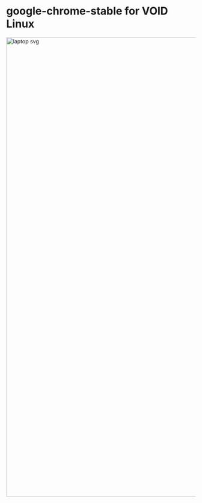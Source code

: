 # google-chrome-stable for VOID Linux


<img width="2000" height="1220" alt="laptop svg" src="https://github.com/user-attachments/assets/f60b5725-90af-4dc4-936c-35e16ce39ee7" />
